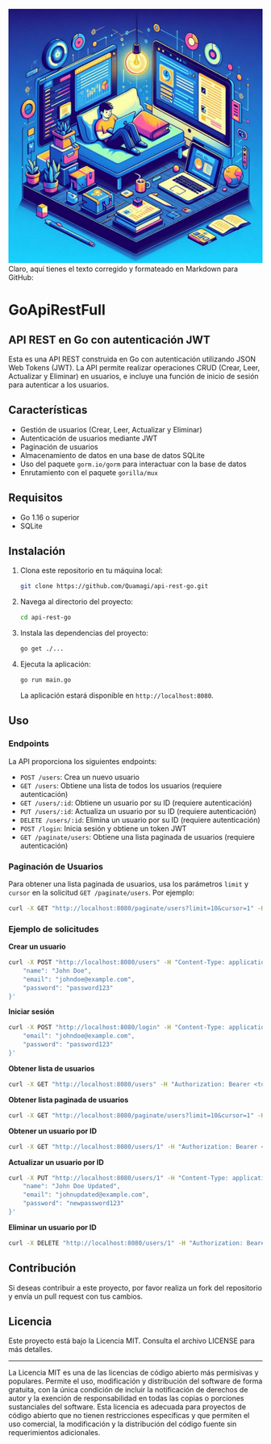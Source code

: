 ![logo](https://raw.githubusercontent.com/Quamagi/GoApiRestFull/main/logo.jpg?token=GHSAT0AAAAAACSTN3V4AHGEMGG2M3XGLB6YZTE72ZA)
Claro, aquí tienes el texto corregido y formateado en Markdown para GitHub:

# GoApiRestFull

## API REST en Go con autenticación JWT

Esta es una API REST construida en Go con autenticación utilizando JSON Web Tokens (JWT). La API permite realizar operaciones CRUD (Crear, Leer, Actualizar y Eliminar) en usuarios, e incluye una función de inicio de sesión para autenticar a los usuarios.

## Características

- Gestión de usuarios (Crear, Leer, Actualizar y Eliminar)
- Autenticación de usuarios mediante JWT
- Paginación de usuarios
- Almacenamiento de datos en una base de datos SQLite
- Uso del paquete `gorm.io/gorm` para interactuar con la base de datos
- Enrutamiento con el paquete `gorilla/mux`

## Requisitos

- Go 1.16 o superior
- SQLite

## Instalación

1. Clona este repositorio en tu máquina local:

    ```bash
    git clone https://github.com/Quamagi/api-rest-go.git
    ```

2. Navega al directorio del proyecto:

    ```bash
    cd api-rest-go
    ```

3. Instala las dependencias del proyecto:

    ```bash
    go get ./...
    ```

4. Ejecuta la aplicación:

    ```bash
    go run main.go
    ```

    La aplicación estará disponible en `http://localhost:8080`.

## Uso

### Endpoints

La API proporciona los siguientes endpoints:

- `POST /users`: Crea un nuevo usuario
- `GET /users`: Obtiene una lista de todos los usuarios (requiere autenticación)
- `GET /users/:id`: Obtiene un usuario por su ID (requiere autenticación)
- `PUT /users/:id`: Actualiza un usuario por su ID (requiere autenticación)
- `DELETE /users/:id`: Elimina un usuario por su ID (requiere autenticación)
- `POST /login`: Inicia sesión y obtiene un token JWT
- `GET /paginate/users`: Obtiene una lista paginada de usuarios (requiere autenticación)

### Paginación de Usuarios

Para obtener una lista paginada de usuarios, usa los parámetros `limit` y `cursor` en la solicitud `GET /paginate/users`. Por ejemplo:

```bash
curl -X GET "http://localhost:8080/paginate/users?limit=10&cursor=1" -H "Authorization: Bearer <token_jwt>"
```

### Ejemplo de solicitudes

**Crear un usuario**

```bash
curl -X POST "http://localhost:8080/users" -H "Content-Type: application/json" -d '{
    "name": "John Doe",
    "email": "johndoe@example.com",
    "password": "password123"
}'
```

**Iniciar sesión**

```bash
curl -X POST "http://localhost:8080/login" -H "Content-Type: application/json" -d '{
    "email": "johndoe@example.com",
    "password": "password123"
}'
```

**Obtener lista de usuarios**

```bash
curl -X GET "http://localhost:8080/users" -H "Authorization: Bearer <token_jwt>"
```

**Obtener lista paginada de usuarios**

```bash
curl -X GET "http://localhost:8080/paginate/users?limit=10&cursor=1" -H "Authorization: Bearer <token_jwt>"
```

**Obtener un usuario por ID**

```bash
curl -X GET "http://localhost:8080/users/1" -H "Authorization: Bearer <token_jwt>"
```

**Actualizar un usuario por ID**

```bash
curl -X PUT "http://localhost:8080/users/1" -H "Content-Type: application/json" -H "Authorization: Bearer <token_jwt>" -d '{
    "name": "John Doe Updated",
    "email": "johnupdated@example.com",
    "password": "newpassword123"
}'
```

**Eliminar un usuario por ID**

```bash
curl -X DELETE "http://localhost:8080/users/1" -H "Authorization: Bearer <token_jwt>"
```

## Contribución

Si deseas contribuir a este proyecto, por favor realiza un fork del repositorio y envía un pull request con tus cambios.

## Licencia

Este proyecto está bajo la Licencia MIT. Consulta el archivo LICENSE para más detalles.

---

La Licencia MIT es una de las licencias de código abierto más permisivas y populares. Permite el uso, modificación y distribución del software de forma gratuita, con la única condición de incluir la notificación de derechos de autor y la exención de responsabilidad en todas las copias o porciones sustanciales del software. Esta licencia es adecuada para proyectos de código abierto que no tienen restricciones específicas y que permiten el uso comercial, la modificación y la distribución del código fuente sin requerimientos adicionales.
